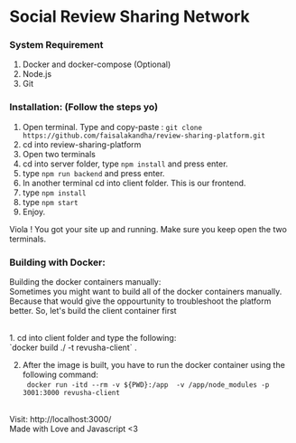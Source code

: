 # Social Review Sharing Network

### System Requirement
1. Docker and docker-compose (Optional)
2. Node.js
3. Git

### Installation: (Follow the steps yo)
1. Open terminal. Type and copy-paste : `git clone https://github.com/faisalakandha/review-sharing-platform.git`
2. cd into review-sharing-platform
3. Open two terminals
5. cd into server folder, type `npm install` and press enter.
6. type `npm run backend` and press enter. 
7. In another terminal cd into client folder. This is our frontend.
8. type `npm install`
9. type `npm start` 
10. Enjoy. 

Viola ! You got your site up and running.
Make sure you keep open the two terminals. 

### Building with Docker:
<p>Building the docker containers manually:<br> Sometimes you might want to build all of the docker containers manually. Because that would give the oppourtunity to troubleshoot the platform better. So, let's build the client container first</p><br>
1. cd into client folder and type the following:<br>
`docker build ./ -t revusha-client` .<br>

2. After the image is built, you have to run the docker container using the following command:<br>
` docker run -itd --rm -v ${PWD}:/app  -v /app/node_modules -p 3001:3000 revusha-client`
<br>
Visit: http://localhost:3000/ <br>
Made with Love and Javascript <3
